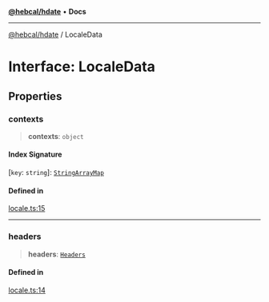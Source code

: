 [**@hebcal/hdate**](../README.md) • **Docs**

***

[@hebcal/hdate](../globals.md) / LocaleData

# Interface: LocaleData

## Properties

### contexts

> **contexts**: `object`

#### Index Signature

 \[`key`: `string`\]: [`StringArrayMap`](StringArrayMap.md)

#### Defined in

[locale.ts:15](https://github.com/hebcal/hdate-js/blob/285f3b584b6b2fae587a29ebff92389be73806cb/src/locale.ts#L15)

***

### headers

> **headers**: [`Headers`](Headers.md)

#### Defined in

[locale.ts:14](https://github.com/hebcal/hdate-js/blob/285f3b584b6b2fae587a29ebff92389be73806cb/src/locale.ts#L14)
